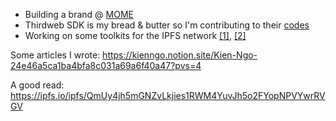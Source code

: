 * Building a brand @ [MOME](https://mome.io/)
* Thirdweb SDK is my bread & butter so I'm contributing to their [codes](https://thirdweb.com/open-source)
* Working on some toolkits for the IPFS network [[1]](https://github.com/kienngo98/ipfs-remote-pin), [[2]](https://github.com/kienngo98/ipfs-light-client)

Some articles I wrote: https://kienngo.notion.site/Kien-Ngo-24e46a5ca1ba4bfa8c031a69a6f40a47?pvs=4  

A good read: https://ipfs.io/ipfs/QmUy4jh5mGNZvLkjies1RWM4YuvJh5o2FYopNPVYwrRVGV
